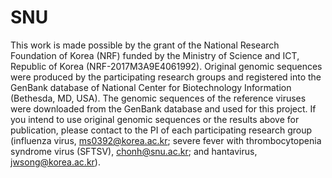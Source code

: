 # SNU
This work is made possible by the grant of the National Research Foundation of Korea (NRF) funded by the Ministry of Science and ICT, Republic of Korea (NRF-2017M3A9E4061992). Original genomic sequences were produced by the participating research groups and registered into the GenBank database of National Center for Biotechnology Information (Bethesda, MD, USA). The genomic sequences of the reference viruses were downloaded from the GenBank database and used for this project. If you intend to use original genomic sequences or the results above for publication, please contact to the PI of each participating research group (influenza virus, ms0392@korea.ac.kr; severe fever with thrombocytopenia syndrome virus (SFTSV), chonh@snu.ac.kr; and hantavirus, jwsong@korea.ac.kr).